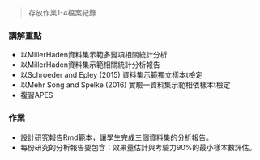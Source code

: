 > 存放作業1-4檔案紀錄

### 講解重點

- 以MillerHaden資料集示範多變項相關統計分析
- 以MillerHaden資料集示範相關統計分析報告
- 以Schroeder and Epley (2015) 資料集示範獨立樣本t檢定
- 以Mehr Song and Spelke (2016) 實驗一資料集示範相依樣本t檢定
- 複習APES

### 作業

- 設計研究報告Rmd範本，讓學生完成三個資料集的分析報告。
- 每份研究的分析報告要包含：效果量估計與考驗力90%的最小樣本數評估。